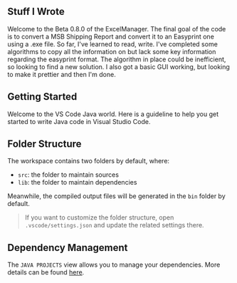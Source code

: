 ## Stuff I Wrote
Welcome to the Beta 0.8.0 of the ExcelManager. The final goal of the code is to convert a MSB Shipping Report and convert it to an Easyprint one using a .exe file. So far, I've learned to read, write. I've completed some algorithms to copy all the information on but lack some key information regarding the easyprint format. The algorithm in place could be inefficient, so looking to find a new solution. I also got a basic GUI working, but looking to make it prettier and then I'm done.

## Getting Started

Welcome to the VS Code Java world. Here is a guideline to help you get started to write Java code in Visual Studio Code.

## Folder Structure

The workspace contains two folders by default, where:

- `src`: the folder to maintain sources
- `lib`: the folder to maintain dependencies

Meanwhile, the compiled output files will be generated in the `bin` folder by default.

> If you want to customize the folder structure, open `.vscode/settings.json` and update the related settings there.

## Dependency Management

The `JAVA PROJECTS` view allows you to manage your dependencies. More details can be found [here](https://github.com/microsoft/vscode-java-dependency#manage-dependencies).
